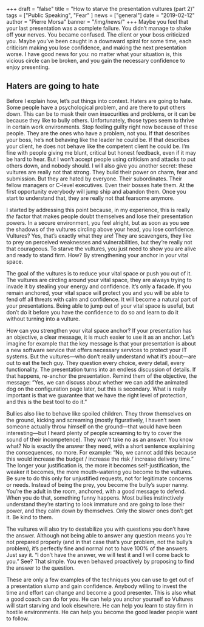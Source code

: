 +++
draft = "false"
title = "How to starve the presentation vultures (part 2)"
tags = ["Public Speaking", "Fear" ]
news = ["general"]
date = "2019-02-12"
author = "Pierre Morsa"
banner = "/img/news/"
+++
Maybe you feel that your last presentation was a complete failure. You didn’t manage to shake off your nerves. You became confused. The client or your boss criticized you. Maybe you’ve been caught in a downward spiral for some time, each criticism making you lose confidence, and making the next presentation worse. I have good news for you: no matter what your situation is, this vicious circle can be broken, and you gain the necessary confidence to enjoy presenting.

## Haters are going to hate
Before I explain how, let’s put things into context. Haters are going to hate. Some people have a psychological problem, and are there to put others down. This can be to mask their own insecurities and problems, or it can be because they like to bully others. Unfortunately, those types seem to thrive in certain work environments. Stop feeling guilty right now because of these people. They are the ones who have a problem, not you. If that describes your boss, he’s not behaving like the leader he could be. If that describes your client, he does not behave like the competent client he could be. I’m fine with people giving me blunt, critical but honest feedback, even if it may be hard to hear. But I won’t accept people using criticism and attacks to put others down, and nobody should. I will also give you another secret: these vultures are really not that strong. They build their power on charm, fear and submission. But they are hated by everyone. Their subordinates. Their fellow managers or C-level executives. Even their bosses hate them. At the first opportunity everybody will jump ship and abandon them. Once you start to understand that, they are really not that fearsome anymore.

I started by addressing this point because, in my experience, this is really *the* factor that makes people doubt themselves and lose their presentation powers. In a secure environment, you feel alright, but as soon as you see the shadows of the vultures circling above your head, you lose confidence. Vultures? Yes, that’s exactly what they are! They are scavengers, they like to prey on perceived weaknesses and vulnerabilities, but they’re really not that courageous. To starve the vultures, you just need to show you are alive and ready to stand firm. How? By strengthening your anchor in your vital space.

The goal of the vultures is to reduce your vital space or push you out of it. The vultures are circling around your vital space, they are always trying to invade it by stealing your energy and confidence. It’s only a facade. If you remain anchored, your vital space will protect you and you will be able to fend off all threats with calm and confidence. It will become a natural part of your presentations. Being able to jump out of your vital space is useful, but don’t do it before you have the confidence to do so and learn to do it without turning into a vulture.

How can you strengthen your vital space anchor? If your presentation has an objective, a clear message, it is much easier to use it as an anchor. Let’s imagine for example that the key message is that your presentation is about a new software service that offers necessary services to protect your IT systems. But the vultures—who don’t really understand what it’s about—are out to eat the tech guy. They question every choice, every detail, every functionality. The presentation turns into an endless discussion of details. If that happens, re-anchor the presentation. Remind them of the objective, the message: “Yes, we can discuss about whether we can add the animated dog on the configuration page later, but this is secondary. What is really important is that we guarantee that we have the right level of protection, and this is the best tool to do it.”

Bullies also like to behave like spoiled children. They throw themselves on the ground, kicking and screaming (mostly figuratively, I haven’t seen someone actually throw himself on the ground—that would have been interesting—but I heard plenty of people screaming to try to cover the sound of their incompetence). They won’t take no as an answer. You know what? No is exactly the answer they need, with a short sentence explaining the consequences, no more. For example: “No, we cannot add this because this would increase the budget / increase the risk / increase delivery time.” The longer your justification is, the more it becomes self-justification, the weaker it becomes, the more mouth-watering you become to the vultures. Be sure to do this only for unjustified requests, not for legitimate concerns or needs. Instead of being the prey, you become the bully’s super nanny. You’re the adult in the room, anchored, with a good message to defend. When you do that, something funny happens. Most bullies instinctively understand they’re starting to look immature and are going to lose their power, and they calm down by themselves. Only the slower ones don’t get it. Be kind to them.

The vultures will also try to destabilize you with questions you don’t have the answer. Although not being able to answer any question means you’re not prepared properly (and in that case that’s your problem, not the bully’s problem), it’s perfectly fine and normal not to have 100% of the answers. Just say it. “I don’t have the answer, we will test it and I will come back to you.” See? That simple. You even behaved proactively by proposing to find the answer to the question.

These are only a few examples of the techniques you can use to get out of a presentation slump and gain confidence. Anybody willing to invest the time and effort can change and become a good presenter. This is also what a good coach can do for you. He can help you anchor yourself so Vultures will start starving and look elsewhere. He can help you learn to stay firm in hostile environments. He can help you become the good leader people want to follow.

